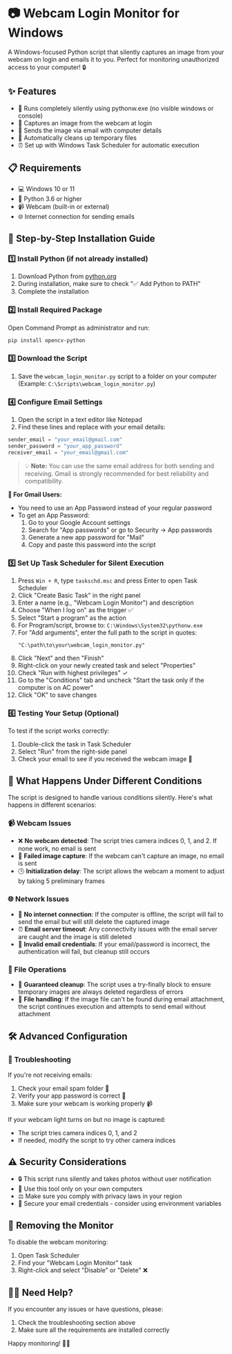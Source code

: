 # 📷 Webcam Login Monitor for Windows

A Windows-focused Python script that silently captures an image from your webcam on login and emails it to you. Perfect for monitoring unauthorized access to your computer! 🔒

## ✨ Features

- 🤫 Runs completely silently using pythonw.exe (no visible windows or console)
- 📸 Captures an image from the webcam at login
- 📧 Sends the image via email with computer details
- 🧹 Automatically cleans up temporary files
- ⏰ Set up with Windows Task Scheduler for automatic execution

## 📋 Requirements

- 💻 Windows 10 or 11
- 🐍 Python 3.6 or higher
- 📹 Webcam (built-in or external)
- 🌐 Internet connection for sending emails

## 🚀 Step-by-Step Installation Guide

### 1️⃣ Install Python (if not already installed)

1. Download Python from [python.org](https://www.python.org/downloads/windows/)
2. During installation, make sure to check "✅ Add Python to PATH"
3. Complete the installation

### 2️⃣ Install Required Package

Open Command Prompt as administrator and run:
```bash
pip install opencv-python
```

### 3️⃣ Download the Script

1. Save the `webcam_login_monitor.py` script to a folder on your computer
   (Example: `C:\Scripts\webcam_login_monitor.py`)

### 4️⃣ Configure Email Settings

1. Open the script in a text editor like Notepad
2. Find these lines and replace with your email details:
```python
sender_email = "your_email@gmail.com"
sender_password = "your_app_password"
receiver_email = "your_email@gmail.com"
```
> 💡 **Note:** You can use the same email address for both sending and receiving. Gmail is strongly recommended for best reliability and compatibility.

**📣 For Gmail Users:**
- You need to use an App Password instead of your regular password
- To get an App Password:
  1. Go to your Google Account settings
  2. Search for "App passwords" or go to Security → App passwords
  3. Generate a new app password for "Mail"
  4. Copy and paste this password into the script

### 5️⃣ Set Up Task Scheduler for Silent Execution

1. Press `Win + R`, type `taskschd.msc` and press Enter to open Task Scheduler
2. Click "Create Basic Task" in the right panel
3. Enter a name (e.g., "Webcam Login Monitor") and description
4. Choose "When I log on" as the trigger ✅
5. Select "Start a program" as the action
6. For Program/script, browse to: `C:\Windows\System32\pythonw.exe`
7. For "Add arguments", enter the full path to the script in quotes:
   ```
   "C:\path\to\your\webcam_login_monitor.py"
   ```
8. Click "Next" and then "Finish"
9. Right-click on your newly created task and select "Properties"
10. Check "Run with highest privileges" ✓
11. Go to the "Conditions" tab and uncheck "Start the task only if the computer is on AC power"
12. Click "OK" to save changes

### 6️⃣ Testing Your Setup (Optional)

To test if the script works correctly:

1. Double-click the task in Task Scheduler
2. Select "Run" from the right-side panel
3. Check your email to see if you received the webcam image 📩

## 🔄 What Happens Under Different Conditions

The script is designed to handle various conditions silently. Here's what happens in different scenarios:

### 📹 Webcam Issues
- ❌ **No webcam detected**: The script tries camera indices 0, 1, and 2. If none work, no email is sent
- 🚫 **Failed image capture**: If the webcam can't capture an image, no email is sent
- 🕒 **Initialization delay**: The script allows the webcam a moment to adjust by taking 5 preliminary frames

### 🌐 Network Issues
- 📵 **No internet connection**: If the computer is offline, the script will fail to send the email but will still delete the captured image
- ⏰ **Email server timeout**: Any connectivity issues with the email server are caught and the image is still deleted
- 🔑 **Invalid email credentials**: If your email/password is incorrect, the authentication will fail, but cleanup still occurs

### 💾 File Operations
- 🧹 **Guaranteed cleanup**: The script uses a try-finally block to ensure temporary images are always deleted regardless of errors
- 🔄 **File handling**: If the image file can't be found during email attachment, the script continues execution and attempts to send email without attachment

## 🛠️ Advanced Configuration

### 🔎 Troubleshooting

If you're not receiving emails:

1. Check your email spam folder 📁
2. Verify your app password is correct 🔑
3. Make sure your webcam is working properly 📹

If your webcam light turns on but no image is captured:
- The script tries camera indices 0, 1, and 2
- If needed, modify the script to try other camera indices

## ⚠️ Security Considerations

- 🔒 This script runs silently and takes photos without user notification
- 👮 Use this tool only on your own computers
- ⚖️ Make sure you comply with privacy laws in your region
- 🔐 Secure your email credentials - consider using environment variables

## 🚫 Removing the Monitor

To disable the webcam monitoring:
1. Open Task Scheduler
2. Find your "Webcam Login Monitor" task
3. Right-click and select "Disable" or "Delete" ❌

## 🙋‍♂️ Need Help?

If you encounter any issues or have questions, please:
1. Check the troubleshooting section above
2. Make sure all the requirements are installed correctly

Happy monitoring! 🕵️‍♂️
